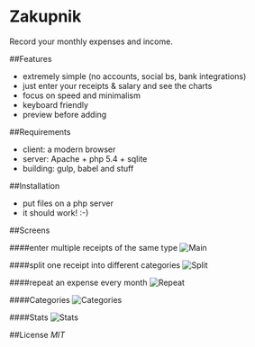 Zakupnik
=======
Record your monthly expenses and income.


##Features
- extremely simple (no accounts, social bs, bank integrations)
- just enter your receipts & salary and see the charts
- focus on speed and minimalism
- keyboard friendly
- preview before adding


##Requirements
- client: a modern browser
- server: Apache + php 5.4 + sqlite
- building: gulp, babel and stuff

##Installation
- put files on a php server
- it should work! :-)


##Screens

####enter multiple receipts of the same type
![Main](https://raw.github.com/tborychowski/zakupnik/master/_stuff/screen.png)

####split one receipt into different categories
![Split](https://raw.github.com/tborychowski/zakupnik/master/_stuff/screen-split.png)

####repeat an expense every month
![Repeat](https://raw.github.com/tborychowski/zakupnik/master/_stuff/screen-repeat.png)

####Categories
![Categories](https://raw.github.com/tborychowski/zakupnik/master/_stuff/screen-categories.png)

####Stats
![Stats](https://raw.github.com/tborychowski/zakupnik/master/_stuff/screen-stats.png)


##License
*MIT*
